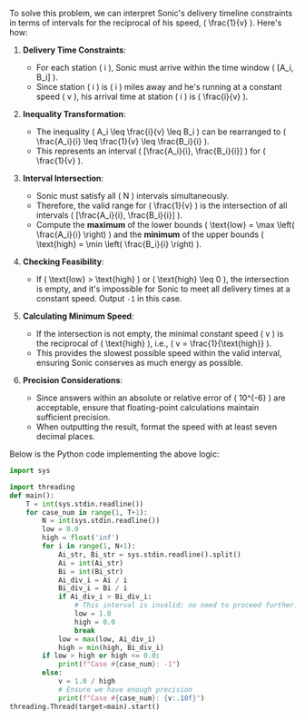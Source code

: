 To solve this problem, we can interpret Sonic's delivery timeline constraints in terms of intervals for the reciprocal of his speed, \( \frac{1}{v} \). Here's how:

1. **Delivery Time Constraints**:
   - For each station \( i \), Sonic must arrive within the time window \( [A_i, B_i] \).
   - Since station \( i \) is \( i \) miles away and he's running at a constant speed \( v \), his arrival time at station \( i \) is \( \frac{i}{v} \).

2. **Inequality Transformation**:
   - The inequality \( A_i \leq \frac{i}{v} \leq B_i \) can be rearranged to \( \frac{A_i}{i} \leq \frac{1}{v} \leq \frac{B_i}{i} \).
   - This represents an interval \( [\frac{A_i}{i}, \frac{B_i}{i}] \) for \( \frac{1}{v} \).

3. **Interval Intersection**:
   - Sonic must satisfy all \( N \) intervals simultaneously.
   - Therefore, the valid range for \( \frac{1}{v} \) is the intersection of all intervals \( [\frac{A_i}{i}, \frac{B_i}{i}] \).
   - Compute the **maximum** of the lower bounds \( \text{low} = \max \left( \frac{A_i}{i} \right) \) and the **minimum** of the upper bounds \( \text{high} = \min \left( \frac{B_i}{i} \right) \).

4. **Checking Feasibility**:
   - If \( \text{low} > \text{high} \) or \( \text{high} \leq 0 \), the intersection is empty, and it's impossible for Sonic to meet all delivery times at a constant speed. Output `-1` in this case.

5. **Calculating Minimum Speed**:
   - If the intersection is not empty, the minimal constant speed \( v \) is the reciprocal of \( \text{high} \), i.e., \( v = \frac{1}{\text{high}} \).
   - This provides the slowest possible speed within the valid interval, ensuring Sonic conserves as much energy as possible.

6. **Precision Considerations**:
   - Since answers within an absolute or relative error of \( 10^{-6} \) are acceptable, ensure that floating-point calculations maintain sufficient precision.
   - When outputting the result, format the speed with at least seven decimal places.

Below is the Python code implementing the above logic:

```python
import sys

import threading
def main():
    T = int(sys.stdin.readline())
    for case_num in range(1, T+1):
        N = int(sys.stdin.readline())
        low = 0.0
        high = float('inf')
        for i in range(1, N+1):
            Ai_str, Bi_str = sys.stdin.readline().split()
            Ai = int(Ai_str)
            Bi = int(Bi_str)
            Ai_div_i = Ai / i
            Bi_div_i = Bi / i
            if Ai_div_i > Bi_div_i:
                # This interval is invalid; no need to proceed further.
                low = 1.0
                high = 0.0
                break
            low = max(low, Ai_div_i)
            high = min(high, Bi_div_i)
        if low > high or high <= 0.0:
            print(f"Case #{case_num}: -1")
        else:
            v = 1.0 / high
            # Ensure we have enough precision
            print(f"Case #{case_num}: {v:.10f}")
threading.Thread(target=main).start()
```